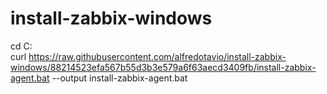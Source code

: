 # install-zabbix-windows

cd C:\
curl https://raw.githubusercontent.com/alfredotavio/install-zabbix-windows/88214523efa567b55d3b3e579a6f63aecd3409fb/install-zabbix-agent.bat --output install-zabbix-agent.bat
